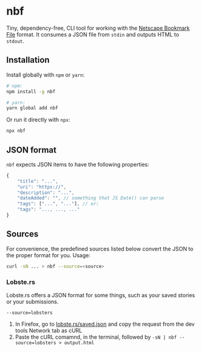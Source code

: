 # nbf

Tiny, dependency-free, CLI tool for working with the [Netscape Bookmark File](https://docs.microsoft.com/en-us/previous-versions/windows/internet-explorer/ie-developer/platform-apis/aa753582(v=vs.85)?redirectedfrom=MSDN) format. It consumes a JSON file from `stdin` and outputs HTML to `stdout`.

## Installation

Install globally with `npm` or `yarn`:

```bash
# npm:
npm install -g nbf

# yarn:
yarn global add nbf
```

Or run it directly with `npx`:

```bash
npx nbf
```

## JSON format

`nbf` expects JSON items to have the following properties:

```js
{
	"title": "...",
	"uri": "https://",
	"description": "...",
	"dateAdded": "", // something that JS Date() can parse 
	"tags": ["...", "..."], // or:
	"tags": "..., ..., ..."
}
```

## Sources

For convenience, the predefined sources listed below convert the JSON to the proper format for you. Usage:

```bash
curl -sN ... > nbf --source=<source>
```

### Lobste.rs

Lobste.rs offers a JSON format for some things, such as your saved stories or your submissions.

`--source=lobsters`

1. In Firefox, go to [lobste.rs/saved.json](https://lobste.rs/saved.json) and copy the request from the dev tools Network tab as cURL
2. Paste the cURL comamnd, in the terminal, followed by `-sN | nbf --source=lobsters > output.html`